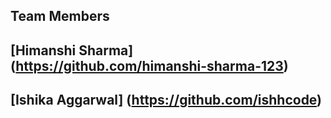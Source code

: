## Team Members

## [Himanshi Sharma] (https://github.com/himanshi-sharma-123)
## [Ishika Aggarwal] (https://github.com/ishhcode)
